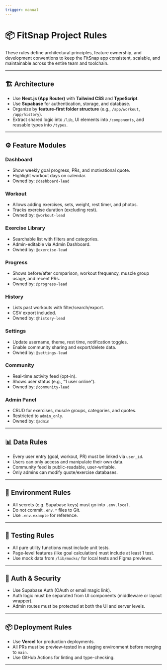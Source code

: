 ```yaml
---
trigger: manual
---
```



# 📦 FitSnap Project Rules

These rules define architectural principles, feature ownership, and development conventions to keep the FitSnap app consistent, scalable, and maintainable across the entire team and toolchain.

---

## 🏗 Architecture

- Use **Next.js (App Router)** with **Tailwind CSS** and **TypeScript**.
- Use **Supabase** for authentication, storage, and database.
- Organize by **feature-first folder structure** (e.g., `/app/workout`, `/app/history`).
- Extract shared logic into `/lib`, UI elements into `/components`, and reusable types into `/types`.

---

## ⚙️ Feature Modules

### Dashboard
- Show weekly goal progress, PRs, and motivational quote.
- Highlight workout days on calendar.
- Owned by: `@dashboard-lead`

### Workout
- Allows adding exercises, sets, weight, rest timer, and photos.
- Tracks exercise duration (excluding rest).
- Owned by: `@workout-lead`

### Exercise Library
- Searchable list with filters and categories.
- Admin-editable via Admin Dashboard.
- Owned by: `@exercise-lead`

### Progress
- Shows before/after comparison, workout frequency, muscle group usage, and recent PRs.
- Owned by: `@progress-lead`

### History
- Lists past workouts with filter/search/export.
- CSV export included.
- Owned by: `@history-lead`

### Settings
- Update username, theme, rest time, notification toggles.
- Enable community sharing and export/delete data.
- Owned by: `@settings-lead`

### Community
- Real-time activity feed (opt-in).
- Shows user status (e.g., “1 user online”).
- Owned by: `@community-lead`

### Admin Panel
- CRUD for exercises, muscle groups, categories, and quotes.
- Restricted to `admin_only`.
- Owned by: `@admin`

---

## 📊 Data Rules

- Every user entry (goal, workout, PR) must be linked via `user_id`.
- Users can only access and manipulate their own data.
- Community feed is public-readable, user-writable.
- Only admins can modify quote/exercise databases.

---

## 💾 Environment Rules

- All secrets (e.g. Supabase keys) must go into `.env.local`.
- Do not commit `.env.*` files to Git.
- Use `.env.example` for reference.

---

## 🧪 Testing Rules

- All pure utility functions must include unit tests.
- Page-level features (like goal calculation) must include at least 1 test.
- Use mock data from `/lib/mocks/` for local tests and Figma previews.

---

## 🔐 Auth & Security

- Use Supabase Auth (OAuth or email magic link).
- Auth logic must be separated from UI components (middleware or layout wrapper).
- Admin routes must be protected at both the UI and server levels.

---

## 📦 Deployment Rules

- Use **Vercel** for production deployments.
- All PRs must be preview-tested in a staging environment before merging to `main`.
- Use GitHub Actions for linting and type-checking.

---

